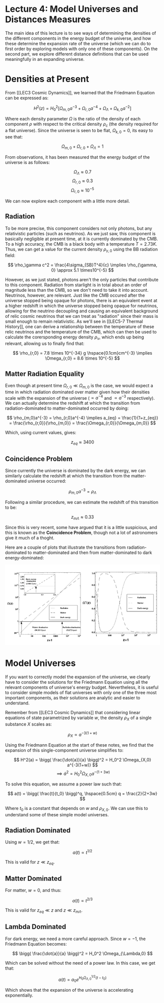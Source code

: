 # Lecture 4: Model Universes and Distances Measures
The main idea of this lecture is to see ways of determining the densities of the different components in the energy budget of the universe, and how these determine the expansion rate of the universe (which we can do to first order by exploring models with only one of these components). On the second part, we explore different distance definitions that can be used meaningfully in an expanding universe.

# Densities at Present
From [[LEC3 Cosmic Dynamics]], we learned that the Friedmann Equation can be expressed as:

$$
H^2(z) = H_0^2[\Omega_{m,0}a^{-3} + \Omega_{r,0}a^{-4} + \Omega_{\Lambda} + \Omega_{k,0}a^{-2}]
$$

Where each density parameter $\Omega$ is the ratio of the density of each component $\rho$ with respect to the critical density $\rho_c$ (the density required for a flat universe). Since the universe is seen to be flat, $\Omega_{k,0} = 0$, its easy to see that:

$$
\Omega_{m,0} + \Omega_{r,0} + \Omega_\Lambda = 1
$$

From observations, it has been measured that the energy budget of the universe is as follows:

$$
\Omega_\Lambda \approx 0.7
$$
$$
\Omega_{r,0} \approx 0.3
$$
$$
\Omega_{r,0} \approx 10^{-5}
$$

We can now explore each component with a little more detail.

## Radiation
To be more precise, this component considers not only photons, but any relativistic particles (such as neutrinos). As we just saw, this component is basically negligible at present time, at it is currently dominated by the CMB. To a high accuracy, the CMB is a black body with a temperature $T = 2.73 K$. Thus, we can get a value for the current density $\rho_{\gamma, 0}$ using the BB radiation field:

$$
\rho_\gamma c^2 = \frac{4\sigma_{SB}T^4}{c} \implies \rho_{\gamma, 0} \approx 5.1 \times10^{-5}
$$

However, as we just stated, photons aren't the only particles that contribute to this component. Radiation from starlight is in total about an order of magnitude less than the CMB, so we don't need to take it into account. Neutrinos, however, are relevant. Just like the CMB occured after the universe stopped being opaque for photons, there is an equivalent event at a higher redshift in which the universe stopped being opaque for neutrinos, allowing for the neutrino decoupling and causing an equivalent background of relic cosmic neutrinos that we can treat as "radiation" since their mass is small enough to remain relativistic. As we'll see in [[LEC5-7 Thermal History]], one can derive a relationship between the temperature of these relic neutrinos and the temperature of the CMB, which can then be used to calculate the corersponding energy density $\rho_\nu$, which ends up being relevant, allowing us to finally find that:

$$
\rho_{r,0} = 7.8 \times 10^{-34} g \hspace{0.1cm}cm^{-3} \implies \Omega_{r,0} = 8.6 \times 10^{-5}
$$

## Matter Radiation Equality
Even though at present time $\Omega_{r,0} \ll \Omega_{m,0}$ is the case, we would expect a time in which radiation dominated over matter given how their densities scale with the expansion of the universe ($\propto a^{-4}$ and $\propto a^{-3}$ respectively). We can actually determine the redshift at which the transition from radiation-dominated to matter-dominated occurred by doing:

$$
\rho_{m,0}a^{-3} = \rho_{r,0}a^{-4} \implies a_{eq} = \frac{1}{1+z_{eq}} = \frac{\rho_{r,0}}{\rho_{m,0}} = \frac{\Omega_{r,0}}{\Omega_{m,0}}
$$

Which, using current values, gives:

$$
z_{eq} \approx 3400
$$

## Coincidence Problem
Since currently the universe is dominated by the dark energy, we can similarly calculate the redshift at which the transition from the matter-dominated universe occurred:

$$
\rho_{m,0}a^{-3} = \rho_\Lambda
$$

Following a similar procedure, we can estimate the redshift of this transition to be:

$$
z_{m\Lambda} \approx 0.33
$$

Since this is very recent, some have argued that it is a little suspicious, and this is known as the **Coincidence Problem**, though not a lot of astronomers give it much of a thoght.

Here are a couple of plots that illustrate the transitions from radiation-dominated to matter-dominated and then from matter-dominated to dark energy-dominated:

![Lec2Fig1](images/lec4fig1.png)

# Model Universes
If you want to correctly model the expansion of the universe, we clearly have to consider the solutions for the Friedmann Equation using all the relevant components of universe's energy budget. Nevertheless, it is useful to consider simple models of flat universes with only one of the three most important components, as their solutions are analytic and easier to understand.

Remember from [[LEC3 Cosmic Dynamics]] that considering linear equations of state parametrized by variable $w$, the density $\rho_X$ of a single substance $X$ scales as:

$$
\rho_X \propto a^{-3(1+w)}
$$

Using the Friedmann Equation at the start of these notes, we find that the expansion of this single-component universe simplifies to:

$$
H^2(a) = \bigg( \frac{\dot{a}}{a} \bigg)^2 = H_0^2 \Omega_{X,0} a^{-3(1+w)}
$$
$$
\implies \dot{a}^2 = H_0^2\Omega_{X,0}a^{-(1+3w)}
$$

To solve this equation, we assume a power law such that:

$$
a(t) = \bigg( \frac{t}{t_0} \bigg)^q, \hspace{0.5cm} q = \frac{2}{2+3w}
$$

Where $t_0$ is a constant that depends on $w$ and $\rho_{X,0}$. We can use this to understand some of these simple model universes.

## Radiation Dominated
Using $w=1/2$, we get that:

$$
a(t) \propto t^{1/2}
$$

This is valid for $z\ll z_{eq}$.

## Matter Dominated
For matter, $w=0$, and thus:

$$
a(t) \propto t^{2/3}
$$

This is valid for $z_{eq} \ll z$ and $z\ll z_{m\Lambda}$.

## Lambda Dominated
For dark energy, we need a more careful approach. Since $w=-1$, the Friedmann Equation becomes:

$$
\bigg( \frac{\dot{a}}{a} \bigg)^2 = H_0^2 \Omega_{\Lambda,0}
$$

Which can be solved without the need of a power law. In this case, we get that:

$$
a(t) = a_0 e^{H_0\Omega_{\Lambda,0}^{1/2}(t-t_0)}
$$

Which shows that the expansion of the universe is accelerating exponentially.


